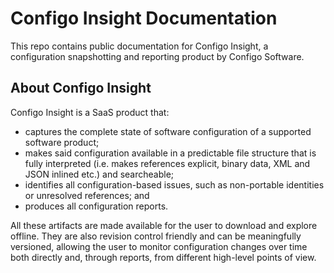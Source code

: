 # Configo Insight Documentation

This repo contains public documentation for Configo Insight, a configuration snapshotting and reporting product by Configo Software.

## About Configo Insight

Configo Insight is a SaaS product that:
- captures the complete state of software configuration of a supported software product;
- makes said configuration available in a predictable file structure that is fully interpreted (i.e. makes references explicit, binary data, XML and JSON inlined etc.) and searcheable;
- identifies all configuration-based issues, such as non-portable identities or unresolved references; and
- produces all configuration reports.

All these artifacts are made available for the user to download and explore offline. They are also revision control friendly and can be meaningfully versioned, allowing the user to monitor configuration changes over time both directly and, through reports, from different high-level points of view.
